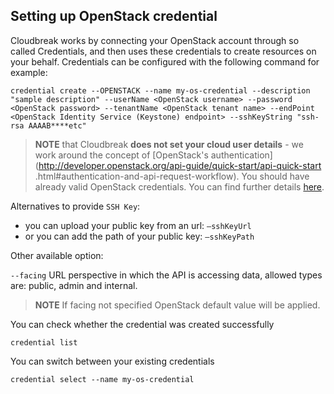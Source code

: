 ## Setting up OpenStack credential

Cloudbreak works by connecting your OpenStack account through so called Credentials, and then uses these credentials to 
create resources on your behalf. Credentials can be configured with the following command for example:

```
credential create --OPENSTACK --name my-os-credential --description "sample description" --userName <OpenStack username> --password <OpenStack password> --tenantName <OpenStack tenant name> --endPoint <OpenStack Identity Service (Keystone) endpoint> --sshKeyString "ssh-rsa AAAAB****etc"
```

>**NOTE** that Cloudbreak **does not set your cloud user details** - we work around the concept of [OpenStack's 
authentication](http://developer.openstack.org/api-guide/quick-start/api-quick-start
.html#authentication-and-api-request-workflow). You should have already valid OpenStack credentials. You can 
find further details [here](openstack.md#provisioning-prerequisites).

Alternatives to provide `SSH Key`:

- you can upload your public key from an url: `—sshKeyUrl` 
- or you can add the path of your public key: `—sshKeyPath`

Other available option:

`--facing` URL perspective in which the API is accessing data, allowed types are: public, admin and internal.
>**NOTE** If facing not specified OpenStack default value will be applied.


You can check whether the credential was created successfully

```
credential list
```

You can switch between your existing credentials

```
credential select --name my-os-credential
```
